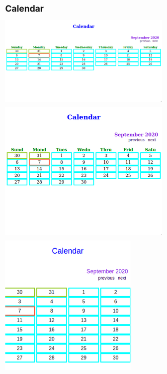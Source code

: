 # Calendar

![alt text](https://github.com/SotirisKantz/Calendar/blob/master/Calendar1.png)

![alt text](https://github.com/SotirisKantz/Calendar/blob/master/Calendar2.png)

![alt text](https://github.com/SotirisKantz/Calendar/blob/master/Calendar3.png)
